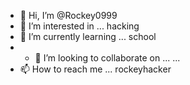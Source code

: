 - 👋 Hi, I’m @Rockey0999
- 👀 I’m interested in ... hacking
- 🌱 I’m currently learning ... school
- - 💞️ I’m looking to collaborate on ... ...
- 📫 How to reach me ... rockeyhacker

<!---
Rockey0999/Rockey0999 is a ✨ special ✨ repository because its `README.md` (this file) appears on your GitHub profile.
You can click the Preview link to take a look at your changes.
--->
